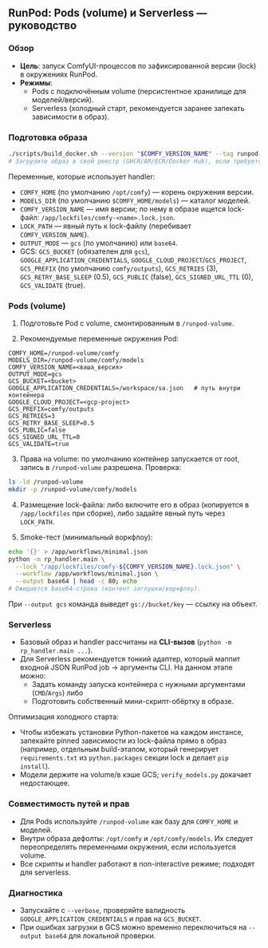 ## RunPod: Pods (volume) и Serverless — руководство

### Обзор

-   **Цель**: запуск ComfyUI-процессов по зафиксированной версии (lock) в окружениях RunPod.
-   **Режимы**:
    -   Pods с подключённым volume (персистентное хранилище для моделей/версий).
    -   Serverless (холодный старт, рекомендуется заранее запекать зависимости в образ).

### Подготовка образа

```bash
./scripts/build_docker.sh --version "$COMFY_VERSION_NAME" --tag runpod-comfy:local
# Загрузите образ в свой реестр (GHCR/AR/ECR/Docker Hub), если требуется.
```

Переменные, которые использует handler:

-   `COMFY_HOME` (по умолчанию `/opt/comfy`) — корень окружения версии.
-   `MODELS_DIR` (по умолчанию `$COMFY_HOME/models`) — каталог моделей.
-   `COMFY_VERSION_NAME` — имя версии; по нему в образе ищется lock-файл: `/app/lockfiles/comfy-<name>.lock.json`.
-   `LOCK_PATH` — явный путь к lock-файлу (перебивает `COMFY_VERSION_NAME`).
-   `OUTPUT_MODE` — `gcs` (по умолчанию) или `base64`.
-   GCS: `GCS_BUCKET` (обязателен для `gcs`), `GOOGLE_APPLICATION_CREDENTIALS`, `GOOGLE_CLOUD_PROJECT`/`GCS_PROJECT`,
    `GCS_PREFIX` (по умолчанию `comfy/outputs`), `GCS_RETRIES` (3), `GCS_RETRY_BASE_SLEEP` (0.5), `GCS_PUBLIC` (false), `GCS_SIGNED_URL_TTL` (0), `GCS_VALIDATE` (true).

### Pods (volume)

1. Подготовьте Pod с volume, смонтированным в `/runpod-volume`.

2. Рекомендуемые переменные окружения Pod:

```text
COMFY_HOME=/runpod-volume/comfy
MODELS_DIR=/runpod-volume/comfy/models
COMFY_VERSION_NAME=<ваша_версия>
OUTPUT_MODE=gcs
GCS_BUCKET=<bucket>
GOOGLE_APPLICATION_CREDENTIALS=/workspace/sa.json   # путь внутри контейнера
GOOGLE_CLOUD_PROJECT=<gcp-project>
GCS_PREFIX=comfy/outputs
GCS_RETRIES=3
GCS_RETRY_BASE_SLEEP=0.5
GCS_PUBLIC=false
GCS_SIGNED_URL_TTL=0
GCS_VALIDATE=true
```

3. Права на volume: по умолчанию контейнер запускается от root, запись в `/runpod-volume` разрешена. Проверка:

```bash
ls -ld /runpod-volume
mkdir -p /runpod-volume/comfy/models
```

4. Размещение lock-файла: либо включите его в образ (копируется в `/app/lockfiles` при сборке), либо задайте явный путь через `LOCK_PATH`.

5. Smoke-тест (минимальный воркфлоу):

```bash
echo '{}' > /app/workflows/minimal.json
python -m rp_handler.main \
  --lock "/app/lockfiles/comfy-${COMFY_VERSION_NAME}.lock.json" \
  --workflow /app/workflows/minimal.json \
  --output base64 | head -c 80; echo
# Ожидается base64-строка (контент заглушки/воркфлоу).
```

При `--output gcs` команда выведет `gs://bucket/key` — ссылку на объект.

### Serverless

-   Базовый образ и handler рассчитаны на **CLI-вызов** (`python -m rp_handler.main ...`).
-   Для Serverless рекомендуется тонкий адаптер, который маппит входной JSON RunPod job → аргументы CLI.
    На данном этапе можно:
    -   Задать команду запуска контейнера с нужными аргументами (`CMD`/`Args`) либо
    -   Подготовить собственный мини-скрипт-обёртку в образе.

Оптимизация холодного старта:

-   Чтобы избежать установки Python-пакетов на каждом инстансе, запекайте pinned зависимости из lock-файла прямо в образ
    (например, отдельным build-этапом, который генерирует `requirements.txt` из `python.packages` секции lock и делает `pip install`).
-   Модели держите на volume/в кэше GCS; `verify_models.py` докачает недостающее.

### Совместимость путей и прав

-   Для Pods используйте `/runpod-volume` как базу для `COMFY_HOME` и моделей.
-   Внутри образа дефолты: `/opt/comfy` и `/opt/comfy/models`. Их следует переопределять переменными окружения, если используется volume.
-   Все скрипты и handler работают в non-interactive режиме; подходят для serverless.

### Диагностика

-   Запускайте с `--verbose`, проверяйте валидность `GOOGLE_APPLICATION_CREDENTIALS` и прав на `GCS_BUCKET`.
-   При ошибках загрузки в GCS можно временно переключиться на `--output base64` для локальной проверки.
